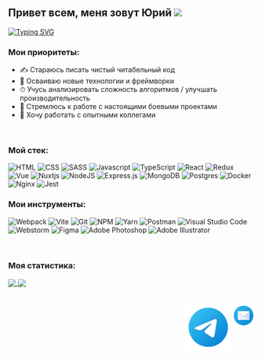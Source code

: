 ## Привет всем, меня зовут Юрий <img src="https://github.com/blackcater/blackcater/raw/main/images/Hi.gif" height="26"/>

[![Typing SVG](https://readme-typing-svg.herokuapp.com?size=22&duration=4500&color=58a6ff&width=500&height=40&lines=%D0%AF%20Web-%D1%80%D0%B0%D0%B7%D1%80%D0%B0%D0%B1%D0%BE%D1%82%D1%87%D0%B8%D0%BA%20%D0%B8%D0%B7%20%D0%92%D0%BE%D1%80%D0%BE%D0%BD%D0%B5%D0%B6%D0%B0)](https://git.io/typing-svg)

### Мои приоритеты:

- ✍ Стараюсь писать чистый читабельный код
- 🚀 Осваиваю новые технологии и фреймворки
- ⏱ Учусь анализировать сложность алгоритмов / улучшать производительность
- 🎯 Стремлюсь к работе с настоящими боевыми проектами
- 🔞 Хочу работать с опытными коллегами

<br>

### Мой стек:

![HTML](https://img.shields.io/badge/-HTML-20232a?style=for-the-badge&logo=html5)
![CSS](https://img.shields.io/badge/-CSS-20232a?style=for-the-badge&logo=css3)
![SASS](https://img.shields.io/badge/-SASS-20232a?style=for-the-badge&logo=SASS)
![Javascript](https://img.shields.io/badge/-Javascript-20232a?style=for-the-badge&logo=Javascript)
![TypeScript](https://img.shields.io/badge/-TypeScript-20232a?style=for-the-badge&logo=TypeScript)
![React](https://img.shields.io/badge/-React-20232a?style=for-the-badge&logo=React)
![Redux](https://img.shields.io/badge/-Redux-20232a?style=for-the-badge&logo=Redux)
![Vue](https://img.shields.io/badge/vue-20232a?style=for-the-badge&logo=vuedotjs)
![Nuxtjs](https://img.shields.io/badge/Nuxt-20232a?style=for-the-badge&logo=nuxtdotjs)
![NodeJS](https://img.shields.io/badge/-node-20232a?style=for-the-badge&logo=node.js)
![Express.js](https://img.shields.io/badge/-express-20232a?style=for-the-badge&logo=express)
![MongoDB](https://img.shields.io/badge/-MongoDB-20232a?style=for-the-badge&logo=mongodb)
![Postgres](https://img.shields.io/badge/postgresql-20232a?style=for-the-badge&logo=postgresql)
![Docker](https://img.shields.io/badge/Docker-20232a?style=for-the-badge&logo=Docker)
![Nginx](https://img.shields.io/badge/nginx-20232a?style=for-the-badge&logo=nginx)
![Jest](https://img.shields.io/badge/-jest-20232a?style=for-the-badge&logo=jest)

### Мои инструменты:

![Webpack](https://img.shields.io/badge/-Webpack-20232a?style=for-the-badge&logo=Webpack)
![Vite](https://img.shields.io/badge/vite-20232a?style=for-the-badge&logo=vite)
![Git](https://img.shields.io/badge/git-20232a?style=for-the-badge&logo=git)
![NPM](https://img.shields.io/badge/NPM-20232a?style=for-the-badge&logo=npm)
![Yarn](https://img.shields.io/badge/yarn-20232a?style=for-the-badge&logo=yarn)
![Postman](https://img.shields.io/badge/-Postman-20232a?style=for-the-badge&logo=postman)
![Visual Studio Code](https://img.shields.io/badge/VScode-20232a?style=for-the-badge&logo=visual-studio-code)
![Webstorm](https://img.shields.io/badge/Webstorm-20232a?style=for-the-badge&logo=Webstorm)
![Figma](https://img.shields.io/badge/Figma-20232a?style=for-the-badge&logo=Figma)
![Adobe Photoshop](https://img.shields.io/badge/photoshop-20232a?style=for-the-badge&logo=adobe%20photoshop)
![Adobe Illustrator](https://img.shields.io/badge/illustrator-20232a?style=for-the-badge&logo=adobe%20illustrator)

<br>

### Моя статистика:

<a href="https://github-readme-stats.vercel.app/api?username=KarpovYuri&show_icons=true&hide_border=trueshow_icons=true&theme=react">
  <img  align="center" height="167" src="https://github-readme-stats.vercel.app/api?username=KarpovYuri&show_icons=true&hide_border=trueshow_icons=true&theme=react" />
</a>
<a href="https://github-readme-stats.vercel.app/api/top-langs/?username=KarpovYuri&layout=compact&theme=react">
  <img align="center" height="167" src="https://github-readme-stats.vercel.app/api/top-langs/?username=KarpovYuri&langs_count=6&layout=compact&theme=react" />
</a>

<br>
<br>
<br>

<a href="mailto:yurick@bk.ru">
  <img align="right" alt="Карпов Юрий | Email" src="https://raw.githubusercontent.com/KarpovYuri/KarpovYuri/master/assets/email.png" />
</a>
<a href="https://t.me/karpov_y">
  <img align="right" alt="Карпов Юрий | Телеграм" src="https://raw.githubusercontent.com/KarpovYuri/KarpovYuri/master/assets/telegram.svg" />
</a>
